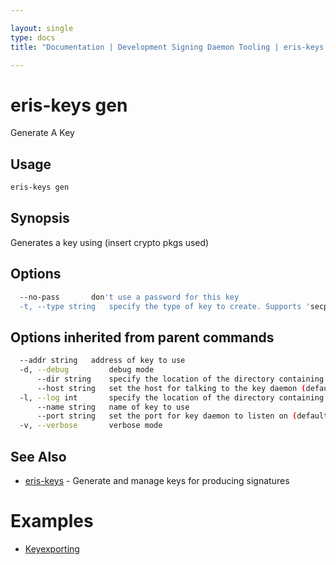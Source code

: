 ```yaml
---

layout: single
type: docs
title: "Documentation | Development Signing Daemon Tooling | eris-keys gen"

---
```


# eris-keys gen

Generate A Key

## Usage

```bash
eris-keys gen
```

## Synopsis

Generates a key using (insert crypto pkgs used)


## Options

```bash
  --no-pass       don't use a password for this key
  -t, --type string   specify the type of key to create. Supports 'secp256k1,sha3' (ethereum),  'secp256k1,ripemd160sha2' (bitcoin), 'ed25519,ripemd160' (tendermint) (default "ed25519,ripemd160")
```

## Options inherited from parent commands

```bash
  --addr string   address of key to use
  -d, --debug         debug mode
      --dir string    specify the location of the directory containing key files (default "/home/coda/.eris/keys")
      --host string   set the host for talking to the key daemon (default "localhost")
  -l, --log int       specify the location of the directory containing key files
      --name string   name of key to use
      --port string   set the port for key daemon to listen on (default "4767")
  -v, --verbose       verbose mode
```



## See Also

* [eris-keys](/docs/documentation/keys/0.12.0-rc3/eris-keys/) - Generate and manage keys for producing signatures




# Examples

* [Keyexporting](/docs/documentation/keys/0.12.0-rc3/examples/keyexporting/)



